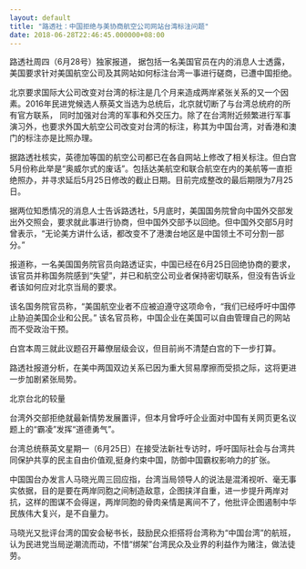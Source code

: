 ```yaml
---
layout: default
title: "路透社：中国拒绝与美协商航空公司网站台湾标注问题"
date: 2018-06-28T22:46:45.000000+08:00
---
```


路透社周四（6月28号）独家报道， 据包括一名美国官员在内的消息人士透露，美国要求针对美国航空公司及其网站如何标注台湾一事进行磋商，已遭中国拒绝。

北京要求国际大公司改变对台湾的标注是几个月来造成两岸紧张关系的又一个因素。2016年民进党候选人蔡英文当选为总统后，北京就切断了与台湾总统府的所有官方联系， 同时加强对台湾的军事和外交压力。除了在台湾附近频繁进行军事演习外，也要求外国大航空公司改变对台湾的标注，称其为中国台湾，对香港和澳门的标注亦是比照办理。

据路透社核实，英德加等国的航空公司都已在各自网站上修改了相关标注。但白宫5月份称此举是“奥威尔式的废话”。包括达美航空和联合航空在内的美航等一直拒绝照办，并寻求延后5月25日修改的截止日期。目前完成整改的最后期限为7月25日。

据两位知悉情况的消息人士告诉路透社，5月底时，美国国务院曾向中国外交部发出外交照会，要求就此事进行协商，但中国外交部予以回绝。但中国外交部5月时曾表示，“无论美方讲什么话，都改变不了港澳台地区是中国领土不可分割一部分。”

报道称，一名美国国务院官员向路透证实，中国已经在6月25日回绝协商的要求，该官员并称国务院感到“失望”，并已和航空公司业者保持密切联系，但没有告诉业者该如何应对北京当局的要求。

该名国务院官员称，“美国航空业者不应被迫遵守这项命令，“我们已经呼吁中国停止胁迫美国企业和公民。” 该名官员称，中国企业在美国可以自由管理自己的网站而不受政治干预。

白宫本周三就此议题召开幕僚层级会议，但目前尚不清楚白宫的下一步打算。

路透社报道分析，在美中两国双边关系已因为重大贸易摩擦而受损之际，这将更进一步加剧紧张局势。

北京台北的较量

台湾外交部拒绝就最新情势发展置评，但本月曾呼吁企业面对中国有关网页更名议题上的“霸凌”发挥“道德勇气”。

台湾总统蔡英文星期一（6月25日）在接受法新社专访时，呼吁国际社会与台湾共同保护共享的民主自由价值观,挺身约束中国，防御中国霸权影响力的扩张。

中国国台办发言人马晓光周三回应指，台湾当局领导人的说法是混淆视听、毫无事实依据，目的是要在两岸同胞之间制造敌意，企图挟洋自重，进一步提升两岸对抗，这样的图谋不会得逞，两岸同胞的骨肉亲情是离间不了，他批评企图遏制中华民族伟大复兴，是不自量力。

马晓光又批评台湾的国安会秘书长，鼓励民众拒搭将台湾称为“中国台湾”的航班，认为民进党当局逆潮流而动，不惜“绑架”台湾民众及业界的利益作为赌注，做法徒劳。

